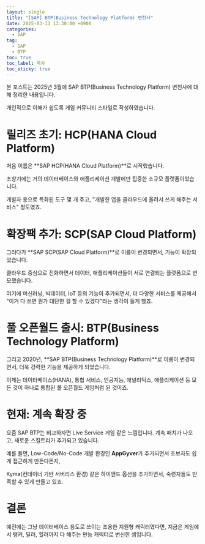 ```yaml
---
layout: single
title: "[SAP] BTP(Business Technology Platform) 변천사"
date: 2025-03-13 13:30:00 +0900
categories: 
  - SAP
tag: 
  - SAP
  - BTP
toc: true
toc_label: 목차
toc_sticky: true
---
```


본 포스트는 2025년 3월에 SAP BTP(Business Technology Platform) 변천사에 대해 정리한 내용입니다.

개인적으로 이해가 쉽도록 게임 커뮤니티 스타일로 작성하였습니다.

# 릴리즈 초기: HCP(HANA Cloud Platform)

처음 이름은 **SAP HCP(HANA Cloud Platform)**로 시작했습니다. 

초창기에는 거의 데이터베이스와 애플리케이션 개발에만 집중한 소규모 플랫폼이었습니다.

개발자 용으로 특화된 도구 몇 개 주고, "개발한 앱을 클라우드에 올려서 쓰게 해주는 서비스" 정도였죠.

# 확장팩 추가: SCP(SAP Cloud Platform)

그러다가 **SAP SCP(SAP Cloud Platform)**로 이름이 변경되면서, 기능이 확장되었습니다.

클라우드 중심으로 진화하면서 데이터, 애플리케이션들이 서로 연결되는 플랫폼으로 변모했습니다.

여기에 머신러닝, 빅데이터, IoT 등의 기능이 추가되면서, 더 다양한 서비스를 제공해서 "이거 다 쓰면 뭔가 대단한 걸 할 수 있겠다"라는 생각이 들게 했죠.

# 풀 오픈월드 출시: BTP(Business Technology Platform)

그리고 2020년, **SAP BTP(Business Technology Platform)**로 이름이 변경되면서, 더욱 강력한 기능을 제공하게 되었습니다.

이제는 데이터베이스(HANA), 통합 서비스, 인공지능, 애널리틱스, 애플리케이션 등 모든 것이 하나로 통합된 풀 오픈월드 게임처럼 된 것이죠.

# 현재: 계속 확장 중

요즘 SAP BTP는 비교하자면 Live Service 게임 같은 느낌입니다. 계속 패치가 나오고, 새로운 스킬트리가 추가되고 있습니다.

예를 들면, Low-Code/No-Code 개발 환경인 **AppGyver**가 추가되면서 초보자도 쉽게 접근하게 만든다든지, 

Kyma(컨테이너 기반 서버리스 환경) 같은 하이엔드 옵션을 추가하면서, 숙련자들도 만족할 수 있게 만들고 있죠.

# 결론

예전에는 그냥 데이터베이스 용도로 쓰이는 조용한 지원형 캐릭터였다면, 지금은 게임에서 탱커, 딜러, 힐러까지 다 해주는 만능 캐릭터로 변신한 셈입니다.

